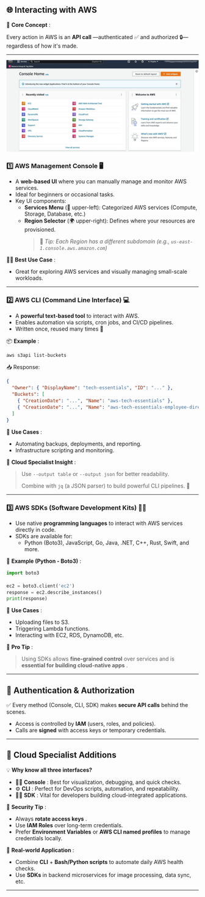 ## 🌐 Interacting with AWS

📌  **Core Concept** :

Every action in AWS is an  **API call** —authenticated ✅ and authorized 🔒—regardless of how it's made.

---

![Landing Page](../Visuals/AWS_console_landing_page.jpg)

### 1️⃣ **AWS Management Console** 🖥️

* A **web-based UI** where you can manually manage and monitor AWS services.
* Ideal for beginners or occasional tasks.
* Key UI components:
  * **Services Menu** (📂 upper-left): Categorized AWS services (Compute, Storage, Database, etc.)
  * **Region Selector** (🌍 upper-right): Defines where your resources are provisioned.
    > 🧠 *Tip: Each Region has a different subdomain (e.g., `us-east-1.console.aws.amazon.com`)*
    >

👨‍💻  **Best Use Case** :

* Great for exploring AWS services and visually managing small-scale workloads.

---

### 2️⃣ **AWS CLI (Command Line Interface)** 💻

* A **powerful text-based tool** to interact with AWS.
* Enables automation via scripts, cron jobs, and CI/CD pipelines.
* Written once, reused many times 🔁

📦  **Example** :

```bash
aws s3api list-buckets
```

📥 Response:

```json
{
  "Owner": { "DisplayName": "tech-essentials", "ID": "..." },
  "Buckets": [
    { "CreationDate": "...", "Name": "aws-tech-essentials" },
    { "CreationDate": "...", "Name": "aws-tech-essentials-employee-directory-app" }
  ]
}

```

🔧  **Use Cases** :

* Automating backups, deployments, and reporting.
* Infrastructure scripting and monitoring.

🧠  **Cloud Specialist Insight** :

> Use `--output table` or `--output json` for better readability.
>
> Combine with `jq` (a JSON parser) to build powerful CLI pipelines. 🔄

---

### 3️⃣ **AWS SDKs (Software Development Kits)** 🧑‍💻

* Use native **programming languages** to interact with AWS services directly in code.
* SDKs are available for:
  * Python (Boto3), JavaScript, Go, Java, .NET, C++, Rust, Swift, and more.

🧪  **Example (Python - Boto3)** :

```python
import boto3

ec2 = boto3.client('ec2')
response = ec2.describe_instances()
print(response)

```

📌  **Use Cases** :

* Uploading files to S3.
* Triggering Lambda functions.
* Interacting with EC2, RDS, DynamoDB, etc.

🧠  **Pro Tip** :

> Using SDKs allows **fine-grained control** over services and is  **essential for building cloud-native apps** .

---

## 🔐 Authentication & Authorization

✅ Every method (Console, CLI, SDK) makes **secure API calls** behind the scenes.

* Access is controlled by **IAM** (users, roles, and policies).
* Calls are **signed** with access keys or temporary credentials.

---

## 🧠 Cloud Specialist Additions

💡 **Why know all three interfaces?**

* 🧑‍💼  **Console** : Best for visualization, debugging, and quick checks.
* ⚙️  **CLI** : Perfect for DevOps scripts, automation, and repeatability.
* 🧑‍💻  **SDK** : Vital for developers building cloud-integrated applications.

🔐  **Security Tip** :

* Always  **rotate access keys** .
* Use **IAM Roles** over long-term credentials.
* Prefer **Environment Variables** or **AWS CLI named profiles** to manage credentials locally.

🧠  **Real-world Application** :

* Combine **CLI** + **Bash/Python scripts** to automate daily AWS health checks.
* Use **SDKs** in backend microservices for image processing, data sync, etc.

---
